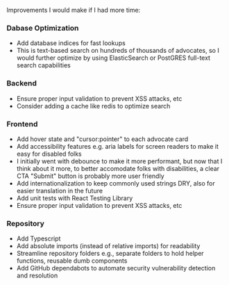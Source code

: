 Improvements I would make if I had more time:

### Dabase Optimization

- Add database indices for fast lookups
- This is text-based search on hundreds of thousands of advocates, so I would further optimize by using ElasticSearch or PostGRES full-text search capabilities

### Backend

- Ensure proper input validation to prevent XSS attacks, etc
- Consider adding a cache like redis to optimize search

### Frontend

- Add hover state and "cursor:pointer" to each advocate card
- Add accessibility features e.g. aria labels for screen readers to make it easy for disabled folks
- I initially went with debounce to make it more performant, but now that I think about it more, to better accomodate folks with disabilities, a clear CTA "Submit" button is probably more user friendly
- Add internationalization to keep commonly used strings DRY, also for easier translation in the future
- Add unit tests with React Testing Library
- Ensure proper input validation to prevent XSS attacks, etc

### Repository

- Add Typescript
- Add absolute imports (instead of relative imports) for readability
- Streamline repository folders e.g., separate folders to hold helper functions, reusable dumb components
- Add GitHub dependabots to automate security vulnerability detection and resolution
